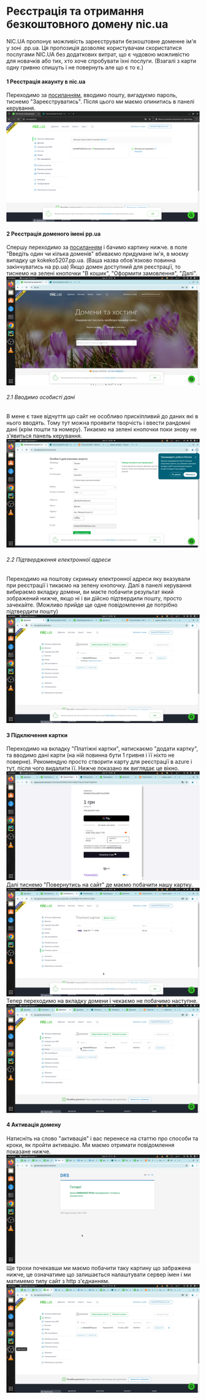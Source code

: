 # Реєстрація та отримання безкоштовного домену nic.ua
NIC.UA пропонує можливість зареєструвати безкоштовне доменне ім'я у зоні .pp.ua. Ця пропозиція дозволяє користувачам скористатися послугами NIC.UA без додаткових витрат, що є чудовою можливістю для новачків або тих, хто хоче спробувати їхні послуги.
(Взагалі з карти одну гривню спишуть і не повернуть але що є то є.)

#### 1 Реєстрація акаунту в nic.ua
Переходимо за [посиланням](https://nic.ua/uk/signup), вводимо пошту, вигадуємо пароль,
тиснемо "Зареєструватись". Після цього ми маємо опинитись в панелі керування.
![alt](nicua/dashboard.png)

#### 2 Реєстрація доменого імені pp.ua
Спершу переходимо за [посиланням](https://nic.ua/uk) і бачимо картину нижче.
в поле "Введіть один чи кілька доменів" вбиваємо придумане ім'я, в моєму випадку це kokeko5207.pp.ua.
(Ваша назва обов'язково повинна закінчуватись на pp.ua) Якщо домен доступний для реєстрації,
то тиснемо на зелені кнопочки "В кошик", "Оформити замовлення", "Далі".
![alt](nicua/free_domain.png)
###### 2.1 Вводимо особисті дані
В мене є таке відчуття що сайт не особливо прискіпливий до даних які в нього вводять.
Тому тут можна проявити творчість і ввести рандомні дані (крім пошти та номеру).
Тикаємо на зелені кнопочки поки знову не з'явиться панель керування.
![alt](nicua/private_info.png)

###### 2.2 Підтвердження електронної адреси
Переходимо на поштову скриньку електронної адреси яку вказували при реєстрації і тикаємо на зелену кнопочку.
Далі в панелі керування вибираємо вкладку домени, ви маєте побачити результат який зображений нижче, якщо ні
і ви дійсно підтвердили пошту, просто зачекайте. (Можливо прийде ще одне повідомлення де потрібно підтвердити пошту)
![alt](nicua/card_connect.png)
#### 3 Підключення картки
Переходимо на вкладку "Платіжні картки", натискаємо "додати картку", та
вводимо дані карти (на ній повинна бути 1 гривня і її ніхто не поверне). Рекомендую
просто створити карту для реєстрації в azure і тут, після чого видалити її.
Нижче показано як виглядає це вікно.
![alt](nicua/pay1.png)
Далі тиснемо "Повернутись на сайт" де маємо побачити нашу картку.
![alt](nicua/view_card.png)
Тепер переходимо на вкладку домени і чекаємо не побачимо наступне.
![alt](nicua/activation.png)
#### 4 Активація домену
Натисніть на слово "активація" і вас перенесе на статтю про способи та кроки,
як пройти активацію. Ми маємо отримати повідомлення показане нижче.
![alt](nicua/activate_complete.png)
Ще трохи почекавши ми маємо побачити таку картину що забражена нижче, це
означатиме що залишається налаштувати сервер імен і ми матимемо типу сайт з http
з'єднанням.
![alt](nicua/domain_activate.png)
